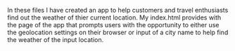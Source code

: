 In these files I have created an app to help customers and travel enthusiasts find out the weather of thier current location.
My index.html provides with the page of the app that prompts users with the opportunity to either use the geolocation settings on their browser or input of a city name to help find the weather of the input location.
 